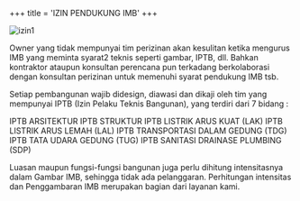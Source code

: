 +++
title = 'IZIN PENDUKUNG IMB'
+++

![izin1](/hugopembangunan/images/support-imba.png)

Owner yang tidak mempunyai tim perizinan akan kesulitan ketika mengurus IMB yang meminta syarat2 teknis seperti gambar, IPTB, dll. Bahkan kontraktor ataupun konsultan perencana pun terkadang berkolaborasi dengan konsultan perizinan untuk memenuhi syarat pendukung IMB tsb.

Setiap pembangunan wajib didesign, diawasi dan dikaji oleh tim yang mempunyai IPTB (Izin Pelaku Teknis Bangunan), yang terdiri dari 7 bidang :

IPTB ARSITEKTUR
IPTB STRUKTUR
IPTB LISTRIK ARUS KUAT (LAK)
IPTB LISTRIK ARUS LEMAH (LAL)
IPTB TRANSPORTASI DALAM GEDUNG (TDG)
IPTB TATA UDARA GEDUNG (TUG)
IPTB SANITASI DRAINASE PLUMBING (SDP)
 
Luasan maupun fungsi-fungsi bangunan juga perlu dihitung intensitasnya dalam Gambar IMB, sehingga tidak ada pelanggaran. Perhitungan intensitas dan Penggambaran IMB merupakan bagian dari layanan kami.